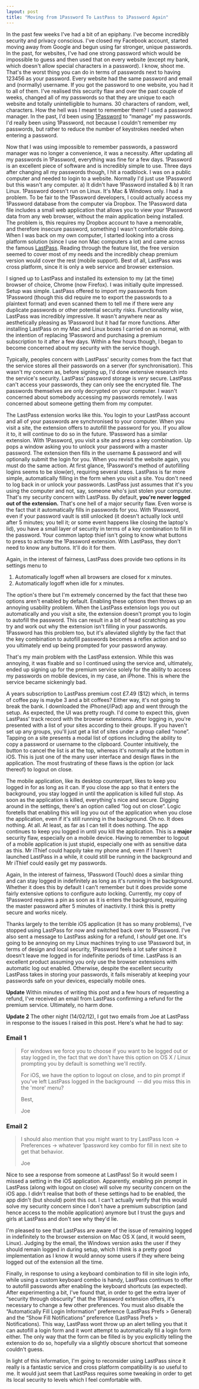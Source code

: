 ```yaml
---
layout: post
title: "Moving from 1Password To LastPass to 1Password Again"
---
```


In the past few weeks I've had a bit of an epiphany. I've become incredibly security and privacy conscious. I've closed my Facebook account, started moving away from Google and begun using far stronger, unique passwords. In the past, for websites, I've had one strong password which would be impossible to guess and then used that on every website (except my bank, which doesn't allow special characters in a password). I know, shoot me. That's the worst thing you can do in terms of passwords next to having 123456 as your password. Every website had the same password and email and (normally) username. If you got the password to one website, you had it to all of them. I've realised this security flaw and over the past couple of weeks, changed all of my passwords so that they are unique to each website and totally unintelligible to humans. 30 characters of random, well, characters. How the hell was I meant to remember them? I used a password manager. In the past, I'd been using [1Password](https://agilebits.com/onepassword) to “manage” my passwords. I'd really been using 1Password, not because I couldn't remember my passwords, but rather to reduce the number of keystrokes needed when entering a password.

<!-- more -->

Now that I was using impossible to remember passwords, a password manager was no longer a convenience, it was a necessity. After updating all my passwords in 1Password, everything was fine for a few days. 1Password is an excellent piece of software and is incredibly simple to use. Three days after changing all my passwords though, I hit a roadblock. I was on a public computer and needed to login to a website. Normally I'd just use 1Password but this wasn't any computer. a) It didn't have 1Password installed & b) It ran Linux. 1Password doesn't run on Linux. It's Mac & Windows only. I had a problem. To be fair to the 1Password developers, I could actually access my 1Password database from the computer via Dropbox. The 1Password data file includes a small web application that allows you to view your 1Password data from any web browser, without the main application being installed. The problem is, this requires my Dropbox account to have a memorable, and therefore insecure password, something I wasn't comfortable doing. When I was back on my own computer, I started looking into a cross platform solution (since I use non Mac computers a lot) and came across the famous [LastPass](https://lastpass.com/index.php). Reading through the feature list, the free version seemed to cover most of my needs and the incredibly cheap premium version would cover the rest (mobile support). Best of all, LastPass was cross platform, since it is only a web service and browser extension. 

I signed up to LastPass and installed its extension to my (at the time) browser of choice, Chrome (now Firefox). I was initially quite impressed. Setup was simple. LastPass offered to import my passwords from 1Password (though this did require me to export the passwords to a plaintext format) and even scanned them to tell me if there were any duplicate passwords or other potential security risks. Functionality wise, LastPass was incredibly impressive. It wasn't anywhere near as aesthetically pleasing as 1Password but it had far more functions. After installing LastPass on my Mac and Linux boxes I carried on as normal, with the intention of replacing 1Password and purchasing a premium subscription to it after a few days. Within a few hours though, I began to become concerned about my security with the service though. 

Typically, peoples concern with LastPass' security comes from the fact that the service stores all their passwords on a server (for synchronisation). This wasn't my concern as, before signing up, I'd done extensive research into the service's security. LastPass' password storage is *very* secure. LastPass can't access your passwords, they can only see the encrypted file. The passwords themselves are only decrypted on your computer. I wasn't concerned about somebody accessing my passwords remotely. I was concerned about someone getting them from my computer. 

The LastPass extension works like this. You login to your LastPass account and all of your passwords are synchronised to your computer. When you visit a site, the extension offers to autofill the password for you. If you allow it to, it will continue to do so in the future. 1Password has a similar extension. With 1Password, you visit a site and press a key combination. Up pops a window asking you to unlock your password with a master password. The extension then fills in the username & password and will optionally submit the login for you. When you revisit the website again, you must do the same action. At first glance, 1Password's method of autofilling logins seems to be slow(er), requiring several steps. LastPass is far more simple, automatically filling in the form when you visit a site. You don't need to log back in or unlock your passwords. LastPass just assumes that it's you using the computer and not, say, someone who's just stolen your computer. That's my security concern with LastPass. By default, **you're never logged out of the extension.** That's one hell of a major security flaw. Even worse is the fact that it automatically fills in passwords for you. With 1Password, even if your password vault is still unlocked (it doesn't actually lock until after 5 minutes; you tell it; or some event happens like closing the laptop's lid), you have a small layer of security in terms of a key combination to fill in the password. Your common laptop thief isn't going to know what buttons to press to activate the 1Password extension. With LastPass, they don't need to know any buttons. It'll do it for them. 

Again, in the interest of fairness, LastPass does provide two options in its settings menu to

1. Automatically logoff when all browsers are closed for x minutes. 
2. Automatically logoff when idle for x minutes. 

The option's there but I'm extremely concerned by the fact that these two options aren't enabled by default. Enabling these options then throws up an annoying usability problem. When the LastPass extension logs you out automatically and you visit a site, the extension doesn't prompt you to login to autofill the password. This can result in a bit of head scratching as you try and work out why the extension isn't filling in your passwords. 1Password has this problem too, but it's alleviated slightly by the fact that the key combination to autofill passwords becomes a reflex action and so you ultimately end up being prompted for your password anyway. 

That's my main problem with the LastPass extension. While this was annoying, it was fixable and so I continued using the service and, ultimately, ended up signing up for the premium service solely for the ability to access my passwords on mobile devices, in my case, an iPhone. This is where the service became sickeningly bad. 

A years subscription to LastPass premium cost £7.49 ($12) which, in terms of coffee pay is maybe 3 and a bit coffees? Either way, it's not going to break the bank. I downloaded the iPhone(/iPad) app and went through the setup. As expected, the UI was pretty rough. I'd come to expect this, given LastPass' track record with the browser extensions. After logging in, you're presented with a list of your sites according to their groups. If you haven't set up any groups, you'll just get a list of sites under a group called “none”. Tapping on a site presents a modal list of options including the ability to copy a password or username to the clipboard. Counter intuitively, the button to cancel the list is at the top, whereas it's normally at the bottom in iOS. This is just one of the many user interface and design flaws in the application. The most frustrating of these flaws is the option (or lack thereof) to logout on close. 

The mobile application, like its desktop counterpart, likes to keep you logged in for as long as it can. If you close the app so that it enters the background, you stay logged in until the application is killed full stop. As soon as the application is killed, everything's nice and secure. Digging around in the settings, there's an option called “log out on close”. Logic foretells that enabling this will log you out of the application when you close the application, even if it's still running in the background. Oh no. It does nothing. At all. At least, as far as I can tell it does nothing. The app continues to keep you logged in until you kill the application. This is a **major** security flaw, especially on a mobile device. Having to remember to logout of a mobile application is just stupid, especially one with as sensitive data as this. Mr iThief could happily take my phone and, even if I haven't launched LastPass in a while, it could still be running in the background and Mr iThief could easily get my passwords. 

Again, In the interest of fairness, 1Password (Touch) does a similar thing and can stay logged in indefinitely as long as it's running in the background. Whether it does this by default I can't remember but it does provide some fairly extensive options to configure auto locking. Currently, my copy of 1Password requires a pin as soon as it is enters the background, requiring the master password after 5 minutes of inactivity. I think this is pretty secure and works nicely. 

Thanks largely to the terrible iOS application (it has so many problems), I've stopped using LastPass for now and switched back over to 1Password. I've also sent a message to LastPass asking for a refund, I *should* get one. It's going to be annoying on my Linux machines trying to use 1Password but, in terms of design and local security, 1Password feels a lot safer since it doesn't leave me logged in for indefinite periods of time. LastPass is an excellent product assuming you only use the browser extensions with automatic log out enabled. Otherwise, despite the excellent security LastPass takes in storing your passwords, it fails miserably at keeping your passwords safe on your devices, especially mobile ones. 

**Update** Within minutes of writing this post and a few hours of requesting a refund, I've received an email from LastPass confirming a refund for the premium service. Ultimately, no harm done. 

**Update 2** The other night (14/02/12), I got two emails from Joe at LastPass in response to the issues I raised in this post. Here's what he had to say:

### Email 1

> For windows we force you to choose if you want to be logged out or stay logged in, the fact that we don't have this option on OS X / Linux prompting you by default is something we'll rectify. 
> 
> For iOS, we have the option to logout on close, and to pin prompt if you've left LastPass logged in the background  -- did you miss this in the 'more' menu?
> 
> Best,
> 
> Joe

### Email 2

> I should also mention that you might want to try LastPass Icon -> Preferences -> whatever 1password key combo for fill in next site to get that behavior.
> 
> Joe

Nice to see a response from someone at LastPass! So it would seem I missed a setting in the iOS application. Apparently, enabling pin prompt in LastPass (along with logout on close) will solve my security concern on the iOS app. I didn't realise that both of these settings had to be enabled, the app didn't (but should) point this out. I can't actually verify that this would solve my security concern since I don't have a premium subscription (and hence access to the mobile application) anymore but I trust the guys and girls at LastPass and don't see why they'd lie. 

I'm pleased to see that LastPass are aware of the issue of remaining logged in indefinitely to the browser extension on Mac OS X (and, it would seem, Linux). Judging by the email, the Windows version asks the user if they should remain logged in during setup, which I think is a pretty good implementation as I know it would annoy some users if they where being logged out of the extension all the time.

Finally, in response to using a keyboard combination to fill in site login info, while using a custom keyboard combo is handy, LastPass continues to offer to autofill passwords after enabling the keyboard shortcuts (as expected). After experimenting a bit, I've found that, in order to get the extra layer of “security through obscurity” that the 1Password extension offers, it's necessary to change a few other preferences. You must also disable the “Automatically Fill Login Information” preference (LastPass Prefs > General) and the “Show Fill Notifications” preference (LastPass Prefs > Notifications). This way, LastPass wont throw up an alert telling you that it can autofill a login form and it wont attempt to automatically fill a login form either. The only way that the form can be filled is by you explicitly telling the extension to do so, hopefully via a slightly obscure shortcut that someone couldn't guess. 

In light of this information, I'm going to reconsider using LastPass since it really is a fantastic service and cross platform compatibility is *so* useful to me. It would just seem that LastPass requires some tweaking in order to get its local security to levels which I feel comfortable with. 
